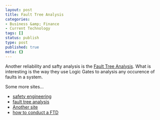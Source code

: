 ```yaml
---
layout: post
title: Fault Tree Analysis
categories:
- Business &amp; Finance
- Current Technology
tags: []
status: publish
type: post
published: true
meta: {}
---
```

Another reliability and safty analysis is the <a href="http://www.weibull.com/basics/fault-tree/index.htm">Fault Tree Analysis</a>. What is interesting is the way they use Logic Gates to analysis any occurence of faults in a system.

Some more sites...
<ul>
	<li><a href="http://en.wikipedia.org/wiki/Safety_engineering">safety engineering</a></li>
	<li><a href="http://en.wikipedia.org/wiki/Fault_tree_analysis">fault tree analysis</a></li>
	<li><a href="http://reliability.sandia.gov/Reliability/Fault_Tree_Analysis/fault_tree_analysis.html">Another site</a></li>
	<li><a href="http://www.visitask.com/fault-tree-analysis.asp">how to conduct a FTD</a></li>
</ul>
